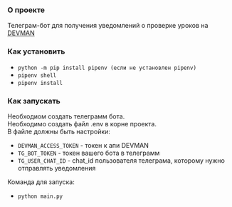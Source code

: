 ### О проекте
Телеграм-бот для получения уведомлений о проверке уроков на [DEVMAN](https://dvmn.org/)

### Как установить
* ```python -m pip install pipenv (если не установлен pipenv)```
* ```pipenv shell```
* ```pipenv install```

### Как запускать
Необходиом создать телеграмм бота. <br>
Необходимо создать файл .env в корне проекта. <br>
В файле должны быть настройки:
* ```DEVMAN_ACCESS_TOKEN``` - токен к апи DEVMAN
* ```TG_BOT_TOKEN``` - токен вашего бота в телеграмм
* ```TG_USER_CHAT_ID``` - chat_id пользователя телеграма, которому нужно отправлять уведомления

Команда для запуска:

* ```python main.py```

